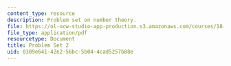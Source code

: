```yaml
---
content_type: resource
description: Problem set on number theory.
file: https://ol-ocw-studio-app-production.s3.amazonaws.com/courses/18-781-theory-of-numbers-spring-2012/0309e64142e256bc5b044cad5257b88e_MIT18_781S12_pset2.pdf
file_type: application/pdf
resourcetype: Document
title: Problem Set 2
uid: 0309e641-42e2-56bc-5b04-4cad5257b88e
---
```

